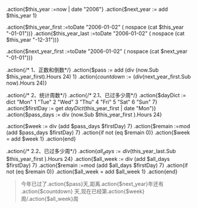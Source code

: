 .action{$this_year :=now | date "2006"} 
.action{$next_year := add $this_year 1} 

.action{$this_year_first :=toDate "2006-01-02" ( nospace (cat $this_year "-01-01"))}
.action{$this_year_last :=toDate "2006-01-02" ( nospace (cat $this_year "-12-31"))}

.action{$next_year_first :=toDate "2006-01-02" ( nospace (cat $next_year "-01-01"))}

.action{/* 1、正数和倒数*/}
.action{$pass := add (div (now.Sub $this_year_first).Hours 24) 1}
.action{$countdown := (div ($next_year_first.Sub now).Hours 24)}



.action{/* 2、统计周数*/}
.action{/* 2.1、已过多少周*/}
.action{$dayDict := dict "Mon" 1 "Tue" 2 "Wed" 3 "Thu" 4 "Fri" 5 "Sat" 6 "Sun" 7} 
.action{$firstDay := get $dayDict ($this_year_first  | date "Mon")}
.action{$pass_days := div (now.Sub $this_year_first ).Hours 24}

.action{$week := div (add $pass_days $firstDay) 7}
.action{$remain :=mod (add $pass_days $firstDay) 7}
.action{if not (eq $remain 0)}
.action{$week = add $week 1}
.action{end}

.action{/* 2.2、已过多少周*/}
.action{$all_days := div ($this_year_last.Sub  $this_year_first ).Hours 24}
.action{$all_week := div (add $all_days  $firstDay) 7}
.action{$remain :=mod (add $all_days $firstDay) 7}
.action{if not (eq $remain 0)}
.action{$all_week = add $all_week 1}
.action{end}

> 今年已过了.action{$pass}天,距离.action{$next_year}年还有 .action{$countdown} 天,现在已经第.action{$week}周/.action{$all_week}周